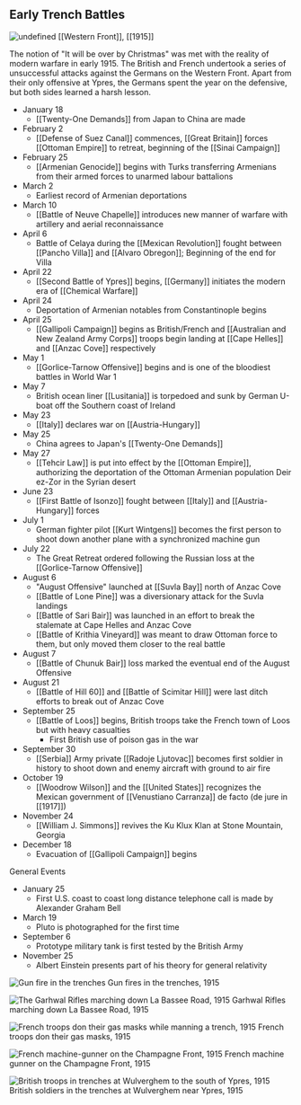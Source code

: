 ## Early Trench Battles

![undefined](https://upload.wikimedia.org/wikipedia/commons/5/51/Western_front_1915-16.jpg)
[[Western Front]], [[1915]]

The notion of "It will be over by Christmas" was met with the reality of modern warfare in early 1915. The British and French undertook a series of unsuccessful attacks against the Germans on the Western Front. Apart from their only offensive at Ypres, the Germans spent the year on the defensive, but both sides learned a harsh lesson.

- January 18
	- [[Twenty-One Demands]] from Japan to China are made
- February 2
	- [[Defense of Suez Canal]] commences, [[Great Britain]] forces [[Ottoman Empire]] to retreat, beginning of the [[Sinai Campaign]]
- February 25
	- [[Armenian Genocide]] begins with Turks transferring Armenians from their armed forces to unarmed labour battalions
- March 2
	- Earliest record of Armenian deportations
- March 10
	- [[Battle of Neuve Chapelle]] introduces new manner of warfare with artillery and aerial reconnaissance
- April 6
	- Battle of Celaya during the [[Mexican Revolution]] fought between [[Pancho Villa]] and [[Alvaro Obregon]]; Beginning of the end for Villa
- April 22
	- [[Second Battle of Ypres]] begins, [[Germany]] initiates the modern era of [[Chemical Warfare]]
- April 24
	- Deportation of Armenian notables from Constantinople begins
- April 25
	- [[Gallipoli Campaign]] begins as British/French and  [[Australian and New Zealand Army Corps]] troops begin landing at [[Cape Helles]] and [[Anzac Cove]] respectively
- May 1
	- [[Gorlice-Tarnow Offensive]] begins and is one of the bloodiest battles in World War 1
- May 7
	- British ocean liner [[Lusitania]] is torpedoed and sunk by German U-boat off the Southern coast of Ireland
- May 23
	- [[Italy]] declares war on [[Austria-Hungary]]
- May 25
	- China agrees to Japan's [[Twenty-One Demands]]
- May 27
	- [[Tehcir Law]] is put into effect by the [[Ottoman Empire]], authorizing the deportation of the Ottoman Armenian population Deir ez-Zor in the Syrian desert
- June 23
	- [[First Battle of Isonzo]] fought between [[Italy]] and [[Austria-Hungary]] forces
- July 1
	- German fighter pilot [[Kurt Wintgens]] becomes the first person to shoot down another plane with a synchronized machine gun
- July 22
	- The Great Retreat ordered following the Russian loss at the [[Gorlice-Tarnow Offensive]]
- August 6 
	- "August Offensive" launched at [[Suvla Bay]] north of Anzac Cove
	- [[Battle of Lone Pine]] was a diversionary attack for the Suvla landings
	- [[Battle of Sari Bair]] was launched in an effort to break the stalemate at Cape Helles and Anzac Cove
	- [[Battle of Krithia Vineyard]] was meant to draw Ottoman force to them, but only moved them closer to the real battle
- August 7
	- [[Battle of Chunuk Bair]] loss marked the eventual end of the August Offensive
- August 21
	- [[Battle of Hill 60]] and [[Battle of Scimitar Hill]] were last ditch efforts to break out of Anzac Cove
- September 25
	- [[Battle of Loos]] begins, British troops take the French town of Loos but with heavy casualties
		- First British use of poison gas in the war
- September 30
	- [[Serbia]] Army private [[Radoje Ljutovac]] becomes first soldier in history to shoot down and enemy aircraft with ground to air fire
- October 19
	- [[Woodrow Wilson]] and the [[United States]] recognizes the Mexican government of [[Venustiano Carranza]] de facto (de jure in [[1917]])
- November 24
	- [[William J. Simmons]] revives the Ku Klux Klan at Stone Mountain, Georgia
- December 18
	- Evacuation of [[Gallipoli Campaign]] begins

General Events
- January 25
	- First U.S. coast to coast long distance telephone call is made by Alexander Graham Bell
- March 19
	- Pluto is photographed for the first time
- September 6
	- Prototype military tank is first tested by the British Army
- November 25
	- Albert Einstein presents part of his theory for general relativity

![Gun fire in the trenches](https://www.historic-uk.com/assets/Images/gunfiretrenches.gif?1390900375)
Gun fires in the trenches, 1915

![The Garhwal Rifles marching down La Bassee Road, 1915](https://www.nam.ac.uk/sites/default/files/2018-03/83455_half.jpg)
Garhwal Rifles marching down La Bassee Road, 1915

![French troops don their gas masks while manning a trench, 1915](https://www.nam.ac.uk/sites/default/files/2018-03/104053_half.jpg)
French troops don their gas masks, 1915

![French machine-gunner on the Champagne Front, 1915](https://www.nam.ac.uk/sites/default/files/2018-03/141390_half.jpg)
French machine gunner on the Champagne Front, 1915

![British troops in trenches at Wulverghem to the south of Ypres, 1915](https://www.nam.ac.uk/sites/default/files/2018-03/104575_half.jpg)
British soldiers in the trenches at Wulverghem near Ypres, 1915